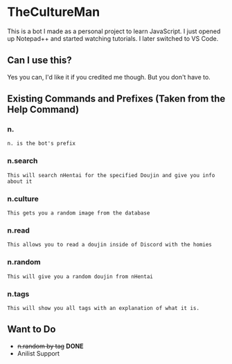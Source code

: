 # TheCultureMan

This is a bot I made as a personal project to learn JavaScript. I just opened up Notepad++ and started watching tutorials. I later switched to VS Code.

## Can I use this?
Yes you can, I'd like it if you credited me though. But you don't have to.

## Existing Commands and Prefixes (Taken from the Help Command)

### n.

```n. is the bot's prefix```

### n.search

```This will search nHentai for the specified Doujin and give you info about it```

### n.culture

```This gets you a random image from the database```

### n.read

```This allows you to read a doujin inside of Discord with the homies```

### n.random

```This will give you a random doujin from nHentai```

### n.tags

```This will show you all tags with an explanation of what it is.```

## Want to Do

- ~~n.random by tag~~ __DONE__
- Anilist Support
